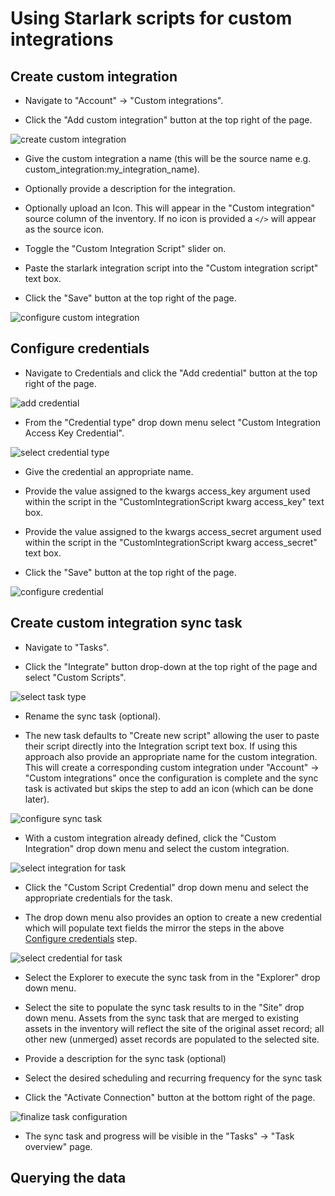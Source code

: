 # Using Starlark scripts for custom integrations

## Create custom integration

- Navigate to "Account" -> "Custom integrations".

- Click the "Add custom integration" button at the top right of the page.

![create custom integration](https://github.com/TechnoSavage/runZero/blob/main/sdk-starlark-integrations/img-resources/img_1.png?raw=true)

- Give the custom integration a name (this will be the source name e.g. custom_integration:my_integration_name).

- Optionally provide a description for the integration.

- Optionally upload an Icon. This will appear in the "Custom integration" source column of the inventory. If no icon is provided a `</>` will appear as the source icon.

- Toggle the "Custom Integration Script" slider on.

- Paste the starlark integration script into the "Custom integration script" text box.

- Click the "Save" button at the top right of the page.

![configure custom integration](https://github.com/TechnoSavage/runZero/blob/main/sdk-starlark-integrations/img-resources/img_2.png?raw=true)

## Configure credentials

- Navigate to Credentials and click the "Add credential" button at the top right of the page.

![add credential](https://github.com/TechnoSavage/runZero/blob/main/sdk-starlark-integrations/img-resources/img_3.png?raw=true)

- From the "Credential type" drop down menu select "Custom Integration Access Key Credential".

![select credential type](https://github.com/TechnoSavage/runZero/blob/main/sdk-starlark-integrations/img-resources/img_4.png?raw=true)

- Give the credential an appropriate name.

- Provide the value assigned to the kwargs access_key argument used within the script in the "CustomIntegrationScript kwarg access_key" text box.

- Provide the value assigned to the kwargs access_secret argument used within the script in the "CustomIntegrationScript kwarg access_secret" text box.

- Click the "Save" button at the top right of the page.

![configure credential](https://github.com/TechnoSavage/runZero/blob/main/sdk-starlark-integrations/img-resources/img_5.png?raw=true)

## Create custom integration sync task

- Navigate to "Tasks".

- Click the "Integrate" button drop-down at the top right of the page and select "Custom Scripts".

![select task type](https://github.com/TechnoSavage/runZero/blob/main/sdk-starlark-integrations/img-resources/img_6.png?raw=true)

- Rename the sync task (optional).

- The new task defaults to "Create new script" allowing the user to paste their script directly into the Integration script text box. If using this approach also provide an appropriate name for the custom integration. This will create a corresponding custom integration under "Account" -> "Custom integrations" once the configuration is complete and the sync task is activated but skips the step to add an icon (which can be done later).

![configure sync task](https://github.com/TechnoSavage/runZero/blob/main/sdk-starlark-integrations/img-resources/img_7.png?raw=true)

- With a custom integration already defined, click the "Custom Integration" drop down menu and select the custom integration.

![select integration for task](https://github.com/TechnoSavage/runZero/blob/main/sdk-starlark-integrations/img-resources/img_8.png?raw=true)

- Click the "Custom Script Credential" drop down menu and select the appropriate credentials for the task.

- The drop down menu also provides an option to create a new credential which will populate text fields the mirror the steps in the above [Configure credentials](https://github.com/TechnoSavage/runZero/blob/main/sdk-starlark-integrations/README.md#Configure-credentials) step.

![select credential for task](https://github.com/TechnoSavage/runZero/blob/main/sdk-starlark-integrations/img-resources/img_9.png?raw=true)

- Select the Explorer to execute the sync task from in the "Explorer" drop down menu.

- Select the site to populate the sync task results to in the "Site" drop down menu. Assets from the sync task that are merged to existing assets in the inventory will reflect the site of the original asset record; all other new (unmerged) asset records are populated to the selected site.

- Provide a description for the sync task (optional)

- Select the desired scheduling and recurring frequency for the sync task

- Click the "Activate Connection" button at the bottom right of the page.

![finalize task configuration](https://github.com/TechnoSavage/runZero/blob/main/sdk-starlark-integrations/img-resources/img_10.png?raw=true)

- The sync task and progress will be visible in the "Tasks" -> "Task overview" page.

## Querying the data

